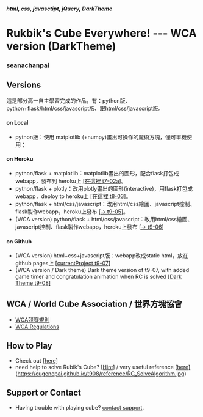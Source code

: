 ##### html, css, javasctipt, jQuery, DarkTheme
# Rukbik's Cube Everywhere! --- WCA version (DarkTheme)
### seanachanpai

## Versions
這是部分高一自主學習完成的作品，有：python版、python+flask/html/css/javascript版、跟html/css/javascript版。
#### on Local
  - python版：使用 matplotlib (+numpy)畫出可操作的魔術方塊，僅可單機使用；
#### on Heroku
  - python/flask + matplotlib：matplotlib畫出的圖形，配合flask打包成webapp，發布到 heroku上 [[在這裡 t7-02a]](https://t702a.herokuapp.com)。
  - python/flask + plotly：改用plotly畫出的圖形(interactive)，用flask打包成webapp，deploy to heroku上 [[在這裡 t8-03]](https://t803.herokuapp.com)。
  - python/flask + html/css/javascript：改用html/css繪圖、javascript控制、flask製作webapp，heroku上發布 [[→ t9-05]](https://t905.herokuapp.com)。
  - (WCA version) python/flask + html/css/javascript：改用html/css繪圖、javascript控制、flask製作webapp，heroku上發布 [[→ t9-06]](https://t906.herokuapp.com) 
#### on Github
  - (WCA version) html+css+javascript版：webapp改成static html，放在 github pages上 [[currentProject t9-07]](https://eugenepai.github.io/t907/)
  - (WCA version / Dark theme) Dark theme version of t9-07,  with added game timer and congratulation animation when RC is solved [[Dark Theme t9-08]](https://eugenepai.github.io/t908/)

## WCA  / World Cube Association / 世界方塊協會
- [WCA競賽規則](https://www.worldcubeassociation.org/regulations/translations/chinese-traditional/)
- [WCA Regulations](https://www.worldcubeassociation.org/regulations/)

## How to Play
- Check out [[here]](https://eugenepai.github.io/t907/howToPlay.html)
- need help to solve Rubik's Cube? [[Hint]](https://eugenepai.github.io/t908/reference/RC_SolveAlgorithm.jpg)  / very useful reference [[here]](https://cubesolve.com/) (https://eugenepai.github.io/t908/reference/RC_SolveAlgorithm.jpg) 

## Support or Contact

- Having trouble with playing cube? [contact support](https://rubiks.seanachan.tw/contact).
